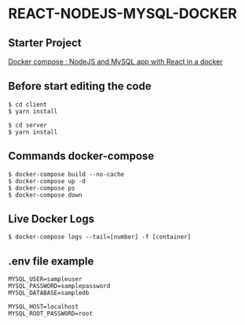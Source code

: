 # REACT-NODEJS-MYSQL-DOCKER

## Starter Project

[Docker compose : NodeJS and MySQL app with React in a docker](http://www.bogotobogo.com/DevOps/Docker/Docker-React-Node-MySQL-App.php)

## Before start editing the code

```
$ cd client
$ yarn install
```

```
$ cd server
$ yarn install
```

## Commands docker-compose

```
$ docker-compose build --no-cache
$ docker-compose up -d
$ docker-compose ps
$ docker-compose down
```

## Live Docker Logs

```
$ docker-compose logs --tail=[number] -f [container]
```

## .env file example

```
MYSQL_USER=sampleuser
MYSQL_PASSWORD=samplepassword
MYSQL_DATABASE=sampledb

MYSQL_HOST=localhost
MYSQL_ROOT_PASSWORD=root
```


